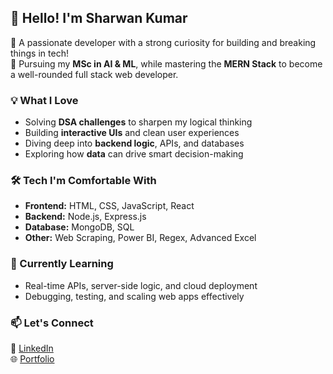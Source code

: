 ## 👋 Hello! I'm Sharwan Kumar

🌟 A passionate developer with a strong curiosity for building and breaking things in tech!  
🧠 Pursuing my **MSc in AI & ML**, while mastering the **MERN Stack** to become a well-rounded full stack web developer.

### 💡 What I Love
- Solving **DSA challenges** to sharpen my logical thinking  
- Building **interactive UIs** and clean user experiences  
- Diving deep into **backend logic**, APIs, and databases  
- Exploring how **data** can drive smart decision-making

### 🛠️ Tech I'm Comfortable With
- **Frontend:** HTML, CSS, JavaScript, React  
- **Backend:** Node.js, Express.js  
- **Database:** MongoDB, SQL  
- **Other:** Web Scraping, Power BI, Regex, Advanced Excel

### 🚀 Currently Learning
- Real-time APIs, server-side logic, and cloud deployment  
- Debugging, testing, and scaling web apps effectively

### 📫 Let's Connect
📍 [LinkedIn](https://www.linkedin.com)  
🌐 [Portfolio](https://your-portfolio.com)

